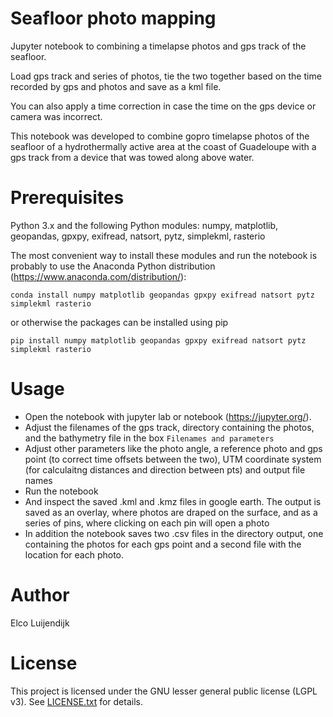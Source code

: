 # Seafloor photo mapping

Jupyter notebook to combining a timelapse photos and gps track of the seafloor. 

Load gps track and series of photos, tie the two together based on the time recorded by gps and photos and save as a kml file. 

You can also apply a time correction in case the time on the gps device or camera was incorrect.

This notebook was developed to combine gopro timelapse photos of the seafloor of a hydrothermally active area at the coast of Guadeloupe with a gps track from a device that was towed along above water.


# Prerequisites

Python 3.x and the following Python modules:
numpy, matplotlib, geopandas, gpxpy, exifread, natsort, pytz, simplekml, rasterio

The most convenient way to install these modules and run the notebook is probably to use the Anaconda Python distribution (https://www.anaconda.com/distribution/):

```shell
conda install numpy matplotlib geopandas gpxpy exifread natsort pytz simplekml rasterio
```

or otherwise the packages can be installed using pip

```shell
pip install numpy matplotlib geopandas gpxpy exifread natsort pytz simplekml rasterio
```


# Usage

* Open the notebook with jupyter lab or notebook (https://jupyter.org/). 
* Adjust the filenames of the gps track, directory containing the photos, and the bathymetry file in the box `Filenames and parameters`
* Adjust other parameters like the photo angle, a reference photo and gps point (to correct time offsets between the two), UTM coordinate system (for calculaitng distances and direction between pts) and output file names
* Run the notebook
* And inspect the saved .kml and .kmz files in google earth. The output is saved as an overlay, where photos are draped on the surface, and as a series of pins, where clicking on each pin will open a photo
* In addition the notebook saves two .csv files in the directory output, one containing the photos for each gps point and a second file with the location for each photo.


# Author

Elco Luijendijk


# License

This project is licensed under the GNU lesser general public license (LGPL v3). See [LICENSE.txt](LICENSE.txt) for details.



 
